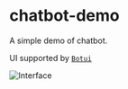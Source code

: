 # chatbot-demo





A simple demo of chatbot.

UI supported by [`Botui`](https://github.com/botui/botui)


![Interface](worklogs/screen_shot.png)


 
